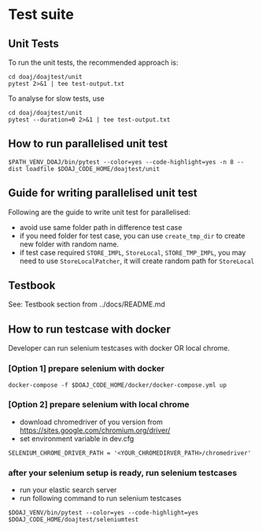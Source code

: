 # Test suite

## Unit Tests

To run the unit tests, the recommended approach is:

```
cd doaj/doajtest/unit
pytest 2>&1 | tee test-output.txt
```

To analyse for slow tests, use

```
cd doaj/doajtest/unit
pytest --duration=0 2>&1 | tee test-output.txt
```

How to run parallelised unit test
-------------------------------------
```shell
$PATH_VENV_DOAJ/bin/pytest --color=yes --code-highlight=yes -n 8 --dist loadfile $DOAJ_CODE_HOME/doajtest/unit
```


Guide for writing parallelised unit test 
---------
Following are the guide to write unit test for parallelised:
* avoid use same folder path in difference test case
* if you need folder for test case, you can use `create_tmp_dir` to create new folder with random name.
* if test case required `STORE_IMPL`, `StoreLocal`, `STORE_TMP_IMPL`, you may need to use `StoreLocalPatcher`, it will create random path for `StoreLocal`

## Testbook

See: Testbook section from ../docs/README.md


## How to run testcase with docker
Developer can run selenium testcases with docker OR local chrome.

### [Option 1] prepare selenium with docker
```shell
docker-compose -f $DOAJ_CODE_HOME/docker/docker-compose.yml up
```

### [Option 2] prepare selenium with local chrome
* download chromedriver of you version from https://sites.google.com/chromium.org/driver/
* set environment variable in dev.cfg
```shell
SELENIUM_CHROME_DRIVER_PATH = '<YOUR_CHROMEDIRVER_PATH>/chromedriver'
```

### after your selenium setup is ready, run selenium testcases
* run your elastic search server
* run following command to run selenium testcases
```shell
$DOAJ_VENV/bin/pytest --color=yes --code-highlight=yes $DOAJ_CODE_HOME/doajtest/seleniumtest 
```
